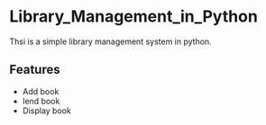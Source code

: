 # Library_Management_in_Python

Thsi is a simple library management system in python.

## Features

- Add book
- lend book
- Display book


